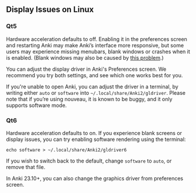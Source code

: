 ## Display Issues on Linux

### Qt5

Hardware acceleration defaults to off. Enabling it in the preferences screen and
restarting Anki may make Anki’s interface more responsive, but some users may
experience missing menubars, blank windows or crashes when it is enabled.
(Blank windows may also be caused by [this problem](./blank-window.md).)

You can adjust the display driver in Anki's Preferences screen. We
recommend you try both settings, and see which one works best for you.

If you're unable to open Anki, you can adjust the driver in a terminal, by
writing either `auto` or `software` into `~/.local/share/Anki2/gldriver`. Please
note that if you’re using nouveau, it is known to be buggy, and it only supports
software mode.

### Qt6

Hardware acceleration defaults to on. If you experience blank screens
or display issues, you can try enabling software rendering using the terminal:

```
echo software > ~/.local/share/Anki2/gldriver6
```

If you wish to switch back to the default, change `software` to `auto`, or
remove that file.

In Anki 23.10+, you can also change the graphics driver from preferences screen.
